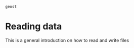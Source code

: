 ```{currentmodule}
geost
```


# Reading data
This is a general introduction on how to read and write files